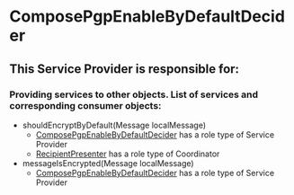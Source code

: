 # ComposePgpEnableByDefaultDecider
## This Service Provider is responsible for:
### Providing services to other objects. List of services and corresponding consumer objects: 
* shouldEncryptByDefault(Message localMessage)
	* [ComposePgpEnableByDefaultDecider](../ServiceProviders/ComposePgpEnableByDefaultDecider.md) has a role type of Service Provider
	* [RecipientPresenter](../Coordinators/RecipientPresenter.md) has a role type of Coordinator
* messageIsEncrypted(Message localMessage)
	* [ComposePgpEnableByDefaultDecider](../ServiceProviders/ComposePgpEnableByDefaultDecider.md) has a role type of Service Provider
